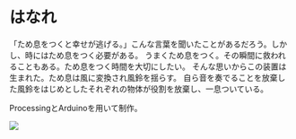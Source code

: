 # はなれ


「ため息をつくと幸せが逃げる。」こんな言葉を聞いたことがあるだろう。しかし、時にはため息をつく必要がある。
うまくため息をつく。その瞬間に救われることもある。ため息をつく時間を大切にしたい。
そんな思いからこの装置は生まれた。ため息は風に変換され風鈴を揺らす。
自ら音を奏でることを放棄した風鈴をはじめとしたそれぞれの物体が役割を放棄し、一息ついている。  

ProcessingとArduinoを用いて制作。  

[![](https://img.youtube.com/vi/3QLuPlD-3OE&feature=youtu.be/0.jpg)](https://www.youtube.com/watch?v=3QLuPlD-3OE&feature=youtu.be)
